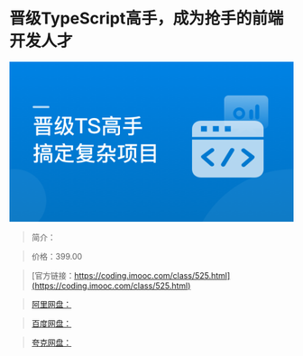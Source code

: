 # 晋级TypeScript高手，成为抢手的前端开发人才

![img](../../assets/60fa6f1c09f7a79005400304.png)

> 简介：

> 价格：399.00

> [官方链接：https://coding.imooc.com/class/525.html](https://coding.imooc.com/class/525.html)

> [阿里网盘：]()

> [百度网盘：]()

> [夸克网盘：]()
